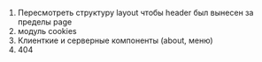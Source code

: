 1. Пересмотреть структуру layout чтобы header был вынесен за пределы page
2. модуль cookies 
3. Клиенткие и серверные компоненты (about, меню) 
4. 404